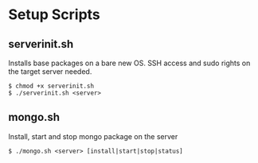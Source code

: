 # Setup Scripts

## serverinit.sh
Installs base packages on a bare new OS.
SSH access and sudo rights on the target server needed.

```
$ chmod +x serverinit.sh
$ ./serverinit.sh <server>
```

## mongo.sh
Install, start and stop mongo package on the server

```
$ ./mongo.sh <server> [install|start|stop|status]
```
